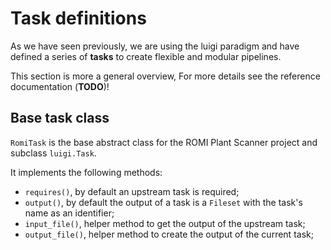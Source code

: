 Task definitions
====

As we have seen previously, we are using the luigi paradigm and have defined a series of **tasks** to create flexible and modular pipelines.

This section is more a general overview, For more details see the reference documentation (**TODO**)!

## Base task class
`RomiTask` is the base abstract class for the ROMI Plant Scanner project and subclass `luigi.Task`.

It implements the following methods:

* `requires()`, by default an upstream task is required;
* `output()`, by default the output of a task is a `Fileset` with the task's name as an identifier;
* `input_file()`, helper method to get the output of the upstream task;
* `output_file()`, helper method to create the output of the current task;

